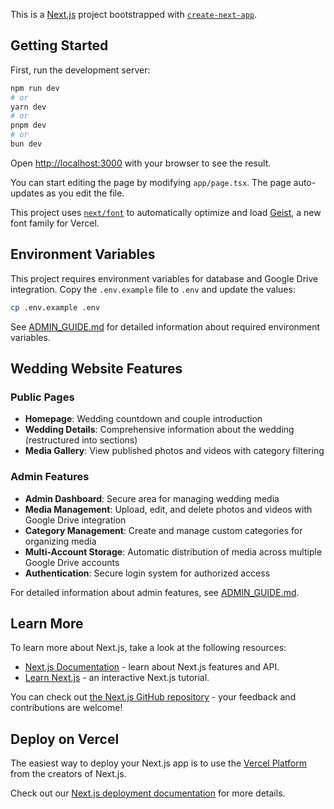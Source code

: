 This is a [Next.js](https://nextjs.org) project bootstrapped with [`create-next-app`](https://nextjs.org/docs/app/api-reference/cli/create-next-app).

## Getting Started

First, run the development server:

```bash
npm run dev
# or
yarn dev
# or
pnpm dev
# or
bun dev
```

Open [http://localhost:3000](http://localhost:3000) with your browser to see the result.

You can start editing the page by modifying `app/page.tsx`. The page auto-updates as you edit the file.

This project uses [`next/font`](https://nextjs.org/docs/app/building-your-application/optimizing/fonts) to automatically optimize and load [Geist](https://vercel.com/font), a new font family for Vercel.

## Environment Variables

This project requires environment variables for database and Google Drive integration. Copy the `.env.example` file to `.env` and update the values:

```bash
cp .env.example .env
```

See [ADMIN_GUIDE.md](ADMIN_GUIDE.md) for detailed information about required environment variables.

## Wedding Website Features

### Public Pages

- **Homepage**: Wedding countdown and couple introduction
- **Wedding Details**: Comprehensive information about the wedding (restructured into sections)
- **Media Gallery**: View published photos and videos with category filtering

### Admin Features

- **Admin Dashboard**: Secure area for managing wedding media
- **Media Management**: Upload, edit, and delete photos and videos with Google Drive integration
- **Category Management**: Create and manage custom categories for organizing media
- **Multi-Account Storage**: Automatic distribution of media across multiple Google Drive accounts
- **Authentication**: Secure login system for authorized access

For detailed information about admin features, see [ADMIN_GUIDE.md](ADMIN_GUIDE.md).

## Learn More

To learn more about Next.js, take a look at the following resources:

- [Next.js Documentation](https://nextjs.org/docs) - learn about Next.js features and API.
- [Learn Next.js](https://nextjs.org/learn) - an interactive Next.js tutorial.

You can check out [the Next.js GitHub repository](https://github.com/vercel/next.js) - your feedback and contributions are welcome!

## Deploy on Vercel

The easiest way to deploy your Next.js app is to use the [Vercel Platform](https://vercel.com/new?utm_medium=default-template&filter=next.js&utm_source=create-next-app&utm_campaign=create-next-app-readme) from the creators of Next.js.

Check out our [Next.js deployment documentation](https://nextjs.org/docs/app/building-your-application/deploying) for more details.
